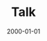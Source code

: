 ---
title: "Talk"
collection: talks
type: "Talk"
permalink: /talks/campinas
venue: "University"
date: 2000-01-01
location: "Campinas, Brazil"
---